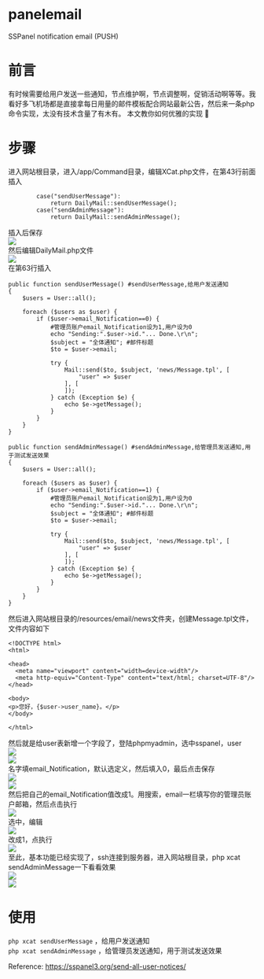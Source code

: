 # panelemail
SSPanel notification email (PUSH)



# 前言  

有时候需要给用户发送一些通知，节点维护啊，节点调整啊，促销活动啊等等。我看好多飞机场都是直接拿每日用量的邮件模板配合网站最新公告，然后来一条php命令实现，太没有技术含量了有木有。 本文教你如何优雅的实现 🙂  

# 步骤  

进入网站根目录，进入/app/Command目录，编辑XCat.php文件，在第43行前面插入  

            case("sendUserMessage"):
                return DailyMail::sendUserMessage();
            case("sendAdminMessage"):
                return DailyMail::sendAdminMessage();

插入后保存  
![](/pic/send-all-user-notices-1.png)  
然后编辑DailyMail.php文件  
![](/pic/send-all-user-notices-2.png)  
在第63行插入  

	public function sendUserMessage() #sendUserMessage,给用户发送通知
    {
		$users = User::all();
		
        foreach ($users as $user) {
            if ($user->email_Notification==0) {
                #管理员账户email_Notification设为1,用户设为0
				echo "Sending:".$user->id."... Done.\r\n";
                $subject = "全体通知"; #邮件标题
                $to = $user->email;

                try {
                    Mail::send($to, $subject, 'news/Message.tpl', [
                        "user" => $user
                    ], [
                    ]);
                } catch (Exception $e) {
                    echo $e->getMessage();
                }
            }
        }
    }
	
    public function sendAdminMessage() #sendAdminMessage,给管理员发送通知,用于测试发送效果
    {
		$users = User::all();
		
        foreach ($users as $user) {
            if ($user->email_Notification==1) {
                #管理员账户email_Notification设为1,用户设为0
				echo "Sending:".$user->id."... Done.\r\n";
                $subject = "全体通知"; #邮件标题
                $to = $user->email;

                try {
                    Mail::send($to, $subject, 'news/Message.tpl', [
                        "user" => $user
                    ], [
                    ]);
                } catch (Exception $e) {
                    echo $e->getMessage();
                }
            }
        }
    }

然后进入网站根目录的/resources/email/news文件夹，创建Message.tpl文件，文件内容如下  

```  
<!DOCTYPE html>
<html>

<head>
  <meta name="viewport" content="width=device-width"/>
  <meta http-equiv="Content-Type" content="text/html; charset=UTF-8"/>
</head>

<body>
<p>您好，{$user->user_name}。</p>
</body>

</html>
```  

然后就是给user表新增一个字段了，登陆phpmyadmin，选中sspanel，user  
![](/pic/send-all-user-notices-3.png)  
![](/pic/send-all-user-notices-4.png)  
名字填email_Notification，默认选定义，然后填入0，最后点击保存  
![](/pic/send-all-user-notices-5.png)  
![](/pic/send-all-user-notices-6.png)  
然后把自己的email_Notification值改成1。用搜索，email一栏填写你的管理员账户邮箱，然后点击执行  
![](/pic/send-all-user-notices-7.png)  
选中，编辑  
![](/pic/send-all-user-notices-8.png)  
改成1，点执行  
![](/pic/send-all-user-notices-9.png)  
至此，基本功能已经实现了，ssh连接到服务器，进入网站根目录，php xcat sendAdminMessage一下看看效果  
![](/pic/send-all-user-notices-10.png)  
![](/pic/send-all-user-notices-12.png)  

# 使用

`php xcat sendUserMessage` ，给用户发送通知  
`php xcat sendAdminMessage` ，给管理员发送通知，用于测试发送效果  


Reference: https://sspanel3.org/send-all-user-notices/  

